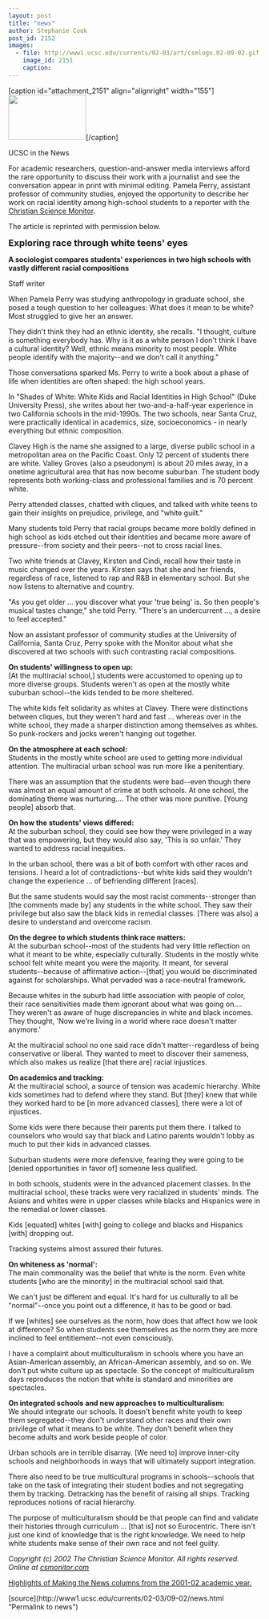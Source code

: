 ```yaml
---
layout: post
title: "news"
author: Stephanie Cook
post_id: 2152
images:
  - file: http://www1.ucsc.edu/currents/02-03/art/csmlogo.02-09-02.gif
    image_id: 2151
    caption: 
---
```


[caption id="attachment_2151" align="alignright" width="155"]<a href="http://localhost/mysite/wp-content/uploads/2002/09/csmlogo.02-09-02.gif"><img class="size-full wp-image-2151" src="http://localhost/mysite/wp-content/uploads/2002/09/csmlogo.02-09-02.gif" alt="" width="155" height="90" /></a>[/caption]
<p class="pagehead">
  UCSC in the News
</p>
<p>
  For academic researchers, question-and-answer media interviews afford the rare opportunity to discuss their work with a journalist and see the conversation appear in print with minimal editing. Pamela Perry, assistant professor of community studies, enjoyed the opportunity to describe her work on racial identity among high-school students to a reporter with the <a href="http://www.csmonitor.com">Christian Science Monitor</a>.
</p>
<p>
  The article is reprinted with permission below.
</p>
<p>
  <b><font size="4">Exploring race through white teens' eyes</font></b><br>
</p>
<p>
  <b>A sociologist compares students' experiences in two high schools with vastly different racial compositions</b><br>
</p>
<p>
  Staff writer
</p>
<p>
  When Pamela Perry was studying anthropology in graduate school, she posed a tough question to her colleagues: What does it mean to be white?<br>
  Most struggled to give her an answer.<br>
</p>
<p>
  They didn't think they had an ethnic identity, she recalls. "I thought, culture is something everybody has. Why is it as a white person I don't think I have a cultural identity? Well, ethnic means minority to most people. White people identify with the majority--and we don't call it anything."<br>
</p>
<p>
  Those conversations sparked Ms. Perry to write a book about a phase of life when identities are often shaped: the high school years.<br>
</p>
<p>
  In "Shades of White: White Kids and Racial Identities in High School" (Duke University Press), she writes about her two-and-a-half-year experience in two California schools in the mid-1990s. The two schools, near Santa Cruz, were practically identical in academics, size, socioeconomics - in nearly everything but ethnic composition.<br>
</p>
<p>
  Clavey High is the name she assigned to a large, diverse public school in a metropolitan area on the Pacific Coast. Only 12 percent of students there are white. Valley Groves (also a pseudonym) is about 20 miles away, in a onetime agricultural area that has now become suburban. The student body represents both working-class and professional families and is 70 percent white.<br>
</p>
<p>
  Perry attended classes, chatted with cliques, and talked with white teens to gain their insights on prejudice, privilege, and "white guilt."<br>
</p>
<p>
  Many students told Perry that racial groups became more boldly defined in high school as kids etched out their identities and became more aware of pressure--from society and their peers--not to cross racial lines.<br>
</p>
<p>
  Two white friends at Clavey, Kirsten and Cindi, recall how their taste in music changed over the years. Kirsten says that she and her friends, regardless of race, listened to rap and R&amp;B in elementary school. But she now listens to alternative and country.<br>
</p>
<p>
  "As you get older ... you discover what your 'true being' is. So then people's musical tastes change," she told Perry. "There's an undercurrent ..., a desire to feel accepted."
</p>
<p>
  Now an assistant professor of community studies at the University of California, Santa Cruz, Perry spoke with the Monitor about what she discovered at two schools with such contrasting racial compositions.<br>
</p>
<p>
  <b>On students' willingness to open up:</b><br>
  [At the multiracial school,] students were accustomed to opening up to more diverse groups. Students weren't as open at the mostly white suburban school--the kids tended to be more sheltered.<br>
</p>
<p>
  The white kids felt solidarity as whites at Clavey. There were distinctions between cliques, but they weren't hard and fast ... whereas over in the white school, they made a sharper distinction among themselves as whites. So punk-rockers and jocks weren't hanging out together.<br>
</p>
<p>
  <b>On the atmosphere at each school:</b><br>
  Students in the mostly white school are used to getting more individual attention. The multiracial urban school was run more like a penitentiary.<br>
</p>
<p>
  There was an assumption that the students were bad--even though there was almost an equal amount of crime at both schools. At one school, the dominating theme was nurturing.... The other was more punitive. [Young people] absorb that.<br>
</p>
<p>
  <b>On how the students' views differed:</b><br>
  At the suburban school, they could see how they were privileged in a way that was empowering, but they would also say, 'This is so unfair.' They wanted to address racial inequities.<br>
</p>
<p>
  In the urban school, there was a bit of both comfort with other races and tensions. I heard a lot of contradictions--but white kids said they wouldn't change the experience ... of befriending different [races].<br>
</p>
<p>
  But the same students would say the most racist comments--stronger than [the comments made by] any students in the white school. They saw their privilege but also saw the black kids in remedial classes. [There was also] a desire to understand and overcome racism.<br>
</p>
<p>
  <b>On the degree to which students think race matters:</b><br>
  At the suburban school--most of the students had very little reflection on what it meant to be white, especially culturally. Students in the mostly white school felt white meant you were the majority. It meant, for several students--because of affirmative action--[that] you would be discriminated against for scholarships. What pervaded was a race-neutral framework.<br>
</p>
<p>
  Because whites in the suburb had little association with people of color, their race sensitivities made them ignorant about what was going on.... They weren't as aware of huge discrepancies in white and black incomes. They thought, 'Now we're living in a world where race doesn't matter anymore.'<br>
</p>
<p>
  At the multiracial school no one said race didn't matter--regardless of being conservative or liberal. They wanted to meet to discover their sameness, which also makes us realize [that there are] racial injustices.<br>
</p>
<p>
  <b>On academics and tracking:</b><br>
  At the multiracial school, a source of tension was academic hierarchy. White kids sometimes had to defend where they stand. But [they] knew that while they worked hard to be [in more advanced classes], there were a lot of injustices.
</p>
<p>
  Some kids were there because their parents put them there. I talked to counselors who would say that black and Latino parents wouldn't lobby as much to put their kids in advanced classes.<br>
</p>
<p>
  Suburban students were more defensive, fearing they were going to be [denied opportunities in favor of] someone less qualified.<br>
</p>
<p>
  In both schools, students were in the advanced placement classes. In the multiracial school, these tracks were very racialized in students' minds. The Asians and whites were in upper classes while blacks and Hispanics were in the remedial or lower classes.<br>
</p>
<p>
  Kids [equated] whites [with] going to college and blacks and Hispanics [with] dropping out.
</p>
<p>
  Tracking systems almost assured their futures.<br>
</p>
<p>
  <b>On whiteness as 'normal':</b><br>
  The main commonality was the belief that white is the norm. Even white students [who are the minority] in the multiracial school said that.<br>
</p>
<p>
  We can't just be different and equal. It's hard for us culturally to all be "normal"--once you point out a difference, it has to be good or bad.<br>
</p>
<p>
  If we [whites] see ourselves as the norm, how does that affect how we look at difference? So when students see themselves as the norm they are more inclined to feel entitlement--not even consciously.
</p>
<p>
  I have a complaint about multiculturalism in schools where you have an Asian-American assembly, an African-American assembly, and so on. We don't put white culture up as spectacle. So the concept of multiculturalism days reproduces the notion that white is standard and minorities are spectacles.<br>
</p>
<p>
  <b>On integrated schools and new approaches to multiculturalism:</b><br>
  We should integrate our schools. It doesn't benefit white youth to keep them segregated--they don't understand other races and their own privilege of what it means to be white. They don't benefit when they become adults and work beside people of color.<br>
</p>
<p>
  Urban schools are in terrible disarray. [We need to] improve inner-city schools and neighborhoods in ways that will ultimately support integration.<br>
</p>
<p>
  There also need to be true multicultural programs in schools--schools that take on the task of integrating their student bodies and not segregating them by tracking. Detracking has the benefit of raising all ships. Tracking reproduces notions of racial hierarchy.
</p>
<p>
  The purpose of multiculturalism should be that people can find and validate their histories through curriculum ... [that is] not so Eurocentric. There isn't just one kind of knowledge that is the right knowledge. We need to help white students make sense of their own race and not feel guilty.<br>
</p>
<p>
  <i>Copyright (c) 2002 The Christian Science Monitor. All rights reserved. Online at <a href="http://www.csmonitor.com">csmonitor.com</a></i><b><br></b>
</p>
<p>
  <a href="http://www.ucsc.edu/toplevel/administration/pio/media_highlights/index.html">Highlights of Making the News columns from the 2001-02 academic year.</a><br>
</p>
<p>

</p>
[source](http://www1.ucsc.edu/currents/02-03/09-02/news.html "Permalink to news")
